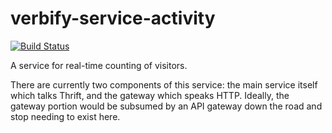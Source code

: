 verbify-service-activity
=======================

[![Build Status](https://travis-ci.org/verbify/verbify-service-activity.svg?branch=master)](https://travis-ci.org/verbify/verbify-service-activity)

A service for real-time counting of visitors.

There are currently two components of this service: the main service itself
which talks Thrift, and the gateway which speaks HTTP. Ideally, the gateway
portion would be subsumed by an API gateway down the road and stop needing to
exist here.
